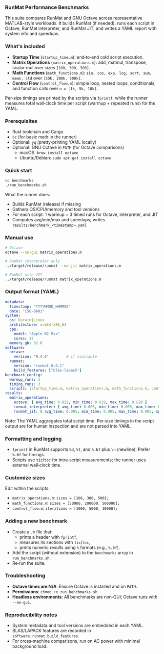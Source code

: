 ### RunMat Performance Benchmarks

This suite compares RunMat and GNU Octave across representative MATLAB-style workloads. It builds RunMat (if needed), runs each script in Octave, RunMat interpreter, and RunMat JIT, and writes a YAML report with system info and speedups.

### What's included

- **Startup Time** (`startup_time.m`): end‑to‑end cold script execution.
- **Matrix Operations** (`matrix_operations.m`): add, matmul, transpose, scalar‑mul over sizes `[100, 300, 500]`.
- **Math Functions** (`math_functions.m`): `sin, cos, exp, log, sqrt, sum, mean, std` over `[50k, 200k, 500k]`.
- **Control Flow** (`control_flow.m`): simple loop, nested loops, conditionals, and function calls over `n = [1k, 5k, 10k]`.

Per‑size timings are printed by the scripts via `fprintf`, while the runner measures total wall‑clock time per script (warmup + repeated runs) for the YAML.

### Prerequisites

- Rust toolchain and Cargo
- `bc` (for basic math in the runner)
- Optional: `yq` (pretty‑printing YAML locally)
- Optional: GNU Octave in `PATH` (for Octave comparisons)
  - macOS: `brew install octave`
  - Ubuntu/Debian: `sudo apt-get install octave`

### Quick start

```bash
cd benchmarks
./run_benchmarks.sh
```

What the runner does:
- Builds RunMat (release) if missing
- Gathers OS/CPU/memory and tool versions
- For each script: 1 warmup + 3 timed runs for Octave, interpreter, and JIT
- Computes avg/min/max and speedups; writes `results/benchmark_<timestamp>.yaml`

### Manual use

```bash
# Octave
octave --no-gui matrix_operations.m

# RunMat interpreter only
../target/release/runmat --no-jit matrix_operations.m

# RunMat with JIT
../target/release/runmat matrix_operations.m
```

### Output format (YAML)

```yaml
metadata:
  timestamp: "YYYYMMDD_HHMMSS"
  date: "ISO-8601"
system:
  os: Darwin|Linux
  architecture: arm64|x86_64
  cpu:
    model: "Apple M2 Max"
    cores: 12
  memory_gb: 32.0
software:
  octave:
    version: "9.4.0"        # if available
  runmat:
    version: "runmat 0.0.1"
    build_features: ["blas-lapack"]
benchmark_config:
  warmup_runs: 1
  timing_runs: 3
  scripts: [startup_time.m, matrix_operations.m, math_functions.m, control_flow.m]
results:
  matrix_operations:
    octave: { avg_time: 0.822, min_time: 0.819, max_time: 0.826 }
    runmat_interpreter: { avg_time: 0.005, min_time: 0.005, max_time: 0.005, speedup_vs_octave: "164.40x" }
    runmat_jit: { avg_time: 0.005, min_time: 0.005, max_time: 0.005, speedup_vs_octave: "164.40x", speedup_vs_interpreter: "1.00x" }
```

Note: The YAML aggregates total script time. Per‑size timings in the script output are for human inspection and are not parsed into YAML.

### Formatting and logging

- `fprintf` in RunMat supports `%d`, `%f`, and `%.Nf` plus `\n` (newline). Prefer `%.6f` for timings.
- Scripts use `tic`/`toc` for intra‑script measurements; the runner uses external wall‑clock time.

### Customize sizes

Edit within the scripts:
- `matrix_operations.m`: `sizes = [100, 300, 500];`
- `math_functions.m`: `sizes = [50000, 200000, 500000];`
- `control_flow.m`: `iterations = [1000, 5000, 10000];`

### Adding a new benchmark

- Create a `.m` file that:
  - prints a header with `fprintf`,
  - measures its sections with `tic`/`toc`,
  - prints numeric results using `%` formats (e.g., `%.6f`).
- Add the script (without extension) to the `benchmarks` array in `run_benchmarks.sh`.
- Re‑run the suite.

### Troubleshooting

- **Octave times are N/A**: Ensure Octave is installed and on `PATH`.
- **Permissions**: `chmod +x run_benchmarks.sh`.
- **Headless environments**: All benchmarks are non‑GUI; Octave runs with `--no-gui`.

### Reproducibility notes

- System metadata and tool versions are embedded in each YAML.
- BLAS/LAPACK features are recorded in `software.runmat.build_features`.
- For cross‑machine comparisons, run on AC power with minimal background load.